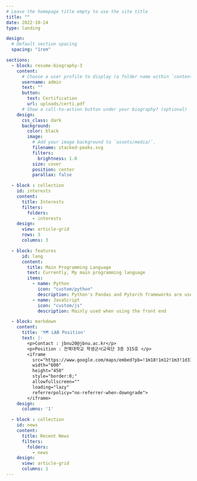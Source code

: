 ```yaml
---
# Leave the homepage title empty to use the site title
title: ""
date: 2022-10-24
type: landing

design:
  # Default section spacing
  spacing: "1rem"

sections:
  - block: resume-biography-3
    content:
      # Choose a user profile to display (a folder name within `content/authors/`)
      username: admin
      text: ""
      button:
        text: Certification
        url: uploads/certi.pdf
      # Show a call-to-action button under your biography? (optional)
    design:
      css_class: dark
      background:
        color: black
        image:
          # Add your image background to `assets/media/`.
          filename: stacked-peaks.svg
          filters:
            brightness: 1.0
          size: cover
          position: center
          parallax: false

  - block : collection
    id: interests
    content:
      title: Interests
      filters:
        folders:
          - interests
    design:
      view: article-grid
      rows: 3
      columns: 3

  - block: features
      id: lang
      content:
        title: Main Programming Language
        text: Currently, My main programming language
        items:
          - name: Python
            icon: "custom/python"
            description: Python's Pandas and Pytorch frameworks are used in data analysis and NLP
          - name: JavaScript
            icon: "custom/js"
            description: Mainly used when using the front end

  - block: markdown
    content:
      title: '🗺️ LAB Position'
      text: |-
        <p>Contact : jbnu20@jbnu.ac.kr</p>
        <p>Position : 전북대학교 학생군사교육단 3층 315호 </p>
        <iframe 
          src="https://www.google.com/maps/embed?pb=!1m18!1m12!1m3!1d3162.885343216497!2d127.1314466!3d35.8461404!2m3!1f0!2f0!3f0!3m2!1i1024!2i768!4f13.1!3m3!1m2!1s0x357026f82e1f5771%3A0x10d7417d8b173a87!2sJeonbuk%20National%20University!5e0!3m2!1sen!2skr&zoom=18"
          width="600" 
          height="450" 
          style="border:0;" 
          allowfullscreen="" 
          loading="lazy" 
          referrerpolicy="no-referrer-when-downgrade">
        </iframe>
    design:
      columns: '1'

  - block : collection
    id: news
    content:
      title: Recent News
      filters:
        folders:
          - news
    design:
      view: article-grid
      columns: 1
---
```

